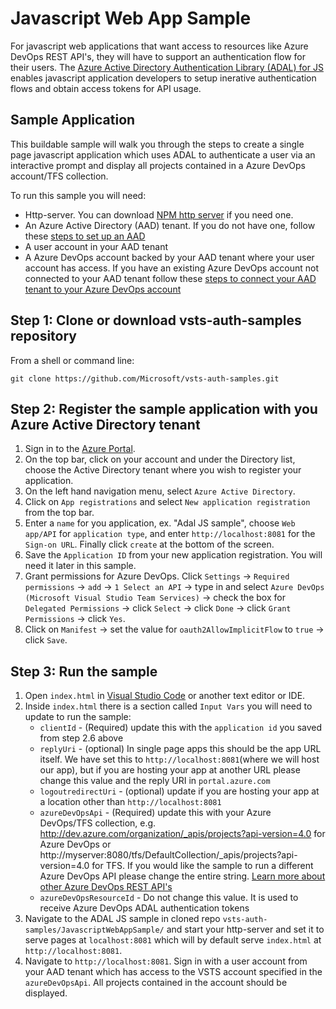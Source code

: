# Javascript Web App Sample

For javascript web applications that want access to resources like Azure DevOps REST API's, they will have to support an authentication flow for their users. The [Azure Active Directory Authentication Library (ADAL) for JS](https://github.com/AzureAD/azure-activedirectory-library-for-js) enables javascript application developers to setup inerative authentication flows and obtain access tokens for API usage.

## Sample Application

This buildable sample will walk you through the steps to create a single page javascript application which uses ADAL to authenticate a user via an interactive prompt and display all projects contained in a Azure DevOps account/TFS collection.

To run this sample you will need:
* Http-server. You can download [NPM http server](https://www.npmjs.com/package/http-server) if you need one.
* An Azure Active Directory (AAD) tenant. If you do not have one, follow these [steps to set up an AAD](https://docs.microsoft.com/en-us/azure/active-directory/develop/active-directory-howto-tenant)
* A user account in your AAD tenant
* A Azure DevOps account backed by your AAD tenant where your user account has access. If you have an existing Azure DevOps account not connected to your AAD tenant follow these [steps to connect your AAD tenant to your Azure DevOps account](https://docs.microsoft.com/en-us/azure/devops/organizations/accounts/manage-azure-active-directory-groups-vsts?view=vsts&tabs=new-nav)

## Step 1: Clone or download vsts-auth-samples repository

From a shell or command line: 
```no-highlight
git clone https://github.com/Microsoft/vsts-auth-samples.git
```

## Step 2: Register the sample application with you Azure Active Directory tenant

1. Sign in to the [Azure Portal](https://portal.azure.com).
2. On the top bar, click on your account and under the Directory list, choose the Active Directory tenant where you wish to register your application.
3. On the left hand navigation menu, select `Azure Active Directory`.
4. Click on `App registrations` and select `New application registration` from the top bar.
5. Enter a `name` for you application, ex. "Adal JS sample", choose `Web app/API` for `application type`, and enter `http://localhost:8081` for the `Sign-on URL`. Finally click `create` at the bottom of the screen.
6. Save the `Application ID` from your new application registration. You will need it later in this sample.
7. Grant permissions for Azure DevOps. Click `Settings` -> `Required permissions` -> `add` -> `1 Select an API` -> type in and select `Azure DevOps (Microsoft Visual Studio Team Services)` -> check the box for `Delegated Permissions` -> click `Select` -> click `Done` -> click `Grant Permissions` -> click `Yes`.
8. Click on `Manifest` -> set the value for `oauth2AllowImplicitFlow` to `true` -> click `Save`.

## Step 3: Run the sample

1. Open `index.html` in [Visual Studio Code](https://code.visualstudio.com/download) or another text editor or IDE.
2. Inside `index.html` there is a section called `Input Vars` you will need to update to run the sample:
    * `clientId` - (Required) update this with the `application id` you saved from step 2.6 above
    * `replyUri` - (optional)  In single page apps this should be the app URL itself. We have set this to `http://localhost:8081`(where we will host our app), but if you are hosting your app at another URL please change this value and the reply URI in `portal.azure.com`
    * `logoutredirectUri` - (optional) update if you are hosting your app at a location other than `http://localhost:8081`
    * `azureDevOpsApi` - (Required) update this with your Azure DevOps/TFS collection, e.g. http://dev.azure.com/organization/_apis/projects?api-version=4.0 for Azure DevOps or http://myserver:8080/tfs/DefaultCollection/_apis/projects?api-version=4.0 for TFS. If you would like the sample to run a different Azure DevOps API please change the entire string. [Learn more about other Azure DevOps REST API's](https://docs.microsoft.com/en-us/rest/api/vsts/?view=vsts-rest-4.1&viewFallbackFrom=vsts)
    * `azureDevOpsResourceId` - Do not change this value. It is used to receive Azure DevOps ADAL authentication tokens
3. Navigate to the ADAL JS sample in cloned repo `vsts-auth-samples/JavascriptWebAppSample/` and start your http-server and set it to serve pages at `localhost:8081` which will by default serve `index.html` at `http://localhost:8081`.
4. Navigate to `http://localhost:8081`. Sign in with a user account from your AAD tenant which has access to the VSTS account specified in the `azureDevOpsApi`. All projects contained in the account should be displayed.




